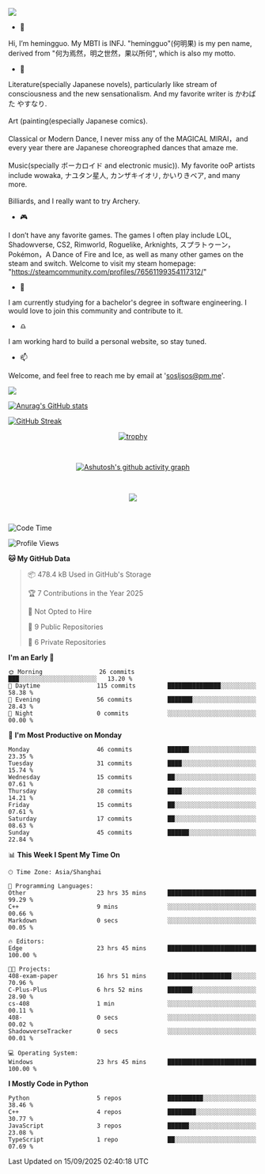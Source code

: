 ![](https://github.com/hemingguo/hemingguo/blob/main/butterfly_smile.png)

- 👋
  
Hi, I’m hemingguo. My MBTI is INFJ. "hemingguo"(何明果) is my pen name, derived from "何为焉然，明之世然，果以所何", which is also my motto.



- 🎨
  

Literature(specially Japanese novels), particularly like stream of consciousness and the new sensationalism. And my favorite writer is かわばた やすなり. <br><br>
Art (painting(especially Japanese comics). <br><br>
Classical or Modern Dance, I never miss any of the MAGICAL MIRAI，and every year there are Japanese choreographed dances that amaze me. <br><br>
Music(specially ボーカロイド and electronic music)). My favorite ooP artists include wowaka, ナユタン星人, カンザキイオリ, かいりきベア, and many more. <br><br>
Billiards, and I really want to try Archery.



- 🎮 


I don’t have any favorite games. The games I often play include LOL, Shadowverse, CS2, Rimworld, Roguelike, Arknights, スプラトゥーン，Pokémon，A Dance of Fire and Ice, as well as many other games on the steam and switch. Welcome to visit my steam homepage: "https://steamcommunity.com/profiles/76561199354117312/"



- 🌱



I am currently studying for a bachelor's degree in software engineering. I would love to join this community and contribute to it.



- ♎ 


I am working hard to build a personal website, so stay tuned.



- 📫 


Welcome, and feel free to reach me by email at 'sosljsos@pm.me'.


![](http://antzuhl.cn:4000/get/@hemingguo.readme)

[![Anurag's GitHub stats](https://github-readme-stats.vercel.app/api?username=hemingguo&show_icons=true&count_private=true&theme=aura&hide_border=true&icon_color=FF4500&text_color=76EE00)](https://github.com/anuraghazra/github-readme-stats)    



[![GitHub Streak](https://github-readme-streak-stats.herokuapp.com/?user=hemingguo&hide_border=true&theme=tokyonight)](https://git.io/streak-stats)

<div align="center">

[![trophy](https://github-profile-trophy.vercel.app/?username=hemingguo&theme=dracula)](https://github.com/ryo-ma/github-profile-trophy)

<br>

[![Ashutosh's github activity graph](https://github-readme-activity-graph.vercel.app/graph?username=hemingguo&theme=tokyo-night&hide_border=true)](https://github.com/ashutosh00710/github-readme-activity-graph)

</div>

<br>

<p align="center">
  <a href="https://skillicons.dev">
    <img src="https://skillicons.dev/icons?i=cpp,c,vim,py,clion,github,git,docker,java,js,idea,linux,md,matlab,nodejs,obsidian,pycharm,pytorch,qt,react,stackoverflow,unreal,unity,vscode,vue,windows" />
  </a>
</p>

<br>

<!--START_SECTION:waka-->
![Code Time](http://img.shields.io/badge/Code%20Time-2%2C782%20hrs%2054%20mins-blue)

![Profile Views](http://img.shields.io/badge/Profile%20Views-0-blue)

**🐱 My GitHub Data** 

> 📦 478.4 kB Used in GitHub's Storage 
 > 
> 🏆 7 Contributions in the Year 2025
 > 
> 🚫 Not Opted to Hire
 > 
> 📜 9 Public Repositories 
 > 
> 🔑 6 Private Repositories 
 > 
**I'm an Early 🐤** 

```text
🌞 Morning                26 commits          ███░░░░░░░░░░░░░░░░░░░░░░   13.20 % 
🌆 Daytime                115 commits         ███████████████░░░░░░░░░░   58.38 % 
🌃 Evening                56 commits          ███████░░░░░░░░░░░░░░░░░░   28.43 % 
🌙 Night                  0 commits           ░░░░░░░░░░░░░░░░░░░░░░░░░   00.00 % 
```
📅 **I'm Most Productive on Monday** 

```text
Monday                   46 commits          ██████░░░░░░░░░░░░░░░░░░░   23.35 % 
Tuesday                  31 commits          ████░░░░░░░░░░░░░░░░░░░░░   15.74 % 
Wednesday                15 commits          ██░░░░░░░░░░░░░░░░░░░░░░░   07.61 % 
Thursday                 28 commits          ████░░░░░░░░░░░░░░░░░░░░░   14.21 % 
Friday                   15 commits          ██░░░░░░░░░░░░░░░░░░░░░░░   07.61 % 
Saturday                 17 commits          ██░░░░░░░░░░░░░░░░░░░░░░░   08.63 % 
Sunday                   45 commits          ██████░░░░░░░░░░░░░░░░░░░   22.84 % 
```


📊 **This Week I Spent My Time On** 

```text
🕑︎ Time Zone: Asia/Shanghai

💬 Programming Languages: 
Other                    23 hrs 35 mins      █████████████████████████   99.29 % 
C++                      9 mins              ░░░░░░░░░░░░░░░░░░░░░░░░░   00.66 % 
Markdown                 0 secs              ░░░░░░░░░░░░░░░░░░░░░░░░░   00.05 % 

🔥 Editors: 
Edge                     23 hrs 45 mins      █████████████████████████   100.00 % 

🐱‍💻 Projects: 
408-exam-paper           16 hrs 51 mins      ██████████████████░░░░░░░   70.96 % 
C-Plus-Plus              6 hrs 52 mins       ███████░░░░░░░░░░░░░░░░░░   28.90 % 
cs-408                   1 min               ░░░░░░░░░░░░░░░░░░░░░░░░░   00.11 % 
408-                     0 secs              ░░░░░░░░░░░░░░░░░░░░░░░░░   00.02 % 
ShadowverseTracker       0 secs              ░░░░░░░░░░░░░░░░░░░░░░░░░   00.01 % 

💻 Operating System: 
Windows                  23 hrs 45 mins      █████████████████████████   100.00 % 
```

**I Mostly Code in Python** 

```text
Python                   5 repos             ██████████░░░░░░░░░░░░░░░   38.46 % 
C++                      4 repos             ████████░░░░░░░░░░░░░░░░░   30.77 % 
JavaScript               3 repos             ██████░░░░░░░░░░░░░░░░░░░   23.08 % 
TypeScript               1 repo              ██░░░░░░░░░░░░░░░░░░░░░░░   07.69 % 
```




 Last Updated on 15/09/2025 02:40:18 UTC
<!--END_SECTION:waka-->
<!---
hemingguo/hemingguo is a ✨ special ✨ repository because its `README.md` (this file) appears on your GitHub profile.
You can click the Preview link to take a look at your changes.
--->
